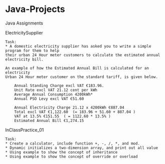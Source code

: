 # Java-Projects
Java Assignments

ElectricitySupplier
	
	Task: 
	* A domestic electricity supplier has asked you to write a simple program for them to help 
	their urban 24 Hour meter customers to calculate the estimated annual electricity bill. 

	An example of how the Estimated Annual Bill is calculated for an electricity 
	Urban 24 Hour meter customer on the standard tariff, is given below.

		Annual Standing Charge excl VAT €183.96.
		Unit Rate excl VAT 21.12 cent per kWh
		Average Annual Consumption 4200kWh*
		Annual PSO Levy excl VAT €51.60

		Annual Electricity Charge 21.12 x 4200kWh €887.04
		Total excl VAT €1,122.60  (= 183.96 + 51.60 + 887.04 )
		VAT at 13.5% €151.55  ( = 1122.60 * 13.5% )
		Estimated Annual Bill €1,274.15

InClassPractice_01
	
	Task: 
	* Create a calculator, include function +, -, /, *, and mod.
	* Dynamic initializes a two-dimension array, and print out all value
	* Using example to show the concept of inheritance
	* Using example to show the concept of override or overload